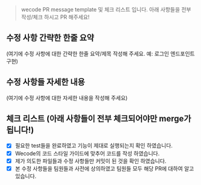 > wecode PR message template 및 체크 리스트 입니다.
> 아래 사항들을 전부 작성/체크 하시고 PR 해주세요!

## 수정 사항 간략한 한줄 요약
(여기에 수정 사항에 대한 간략한 한줄 요약/제목 작성해 주세요. 예: 로그인 엔드포인트 구현)       
		 
## 수정 사항들 자세한 내용
(여기에 수정 사항에 대한 자세한 내용을 작성해 주세요)

## 체크 리스트 (아래 사항들이 전부 체크되어야만 merge가 됩니다!)
- [x] 필요한 test들을 완료하였고 기능이 제대로 실행되는지 확인 하였습니다.
- [x] Wecode의 코드 스타일 가이드에 맞추어 코드를 작성 하였습니다.
- [x] 제가 의도한 파일들과 수정 사항들만 커밋이 된 것을 확인 하였습니다.
- [x] 본 수정 사항들을 팀원들과 사전에 상의하였고 팀원들 모두 해당 PR에 대하여 알고 있습니다.
